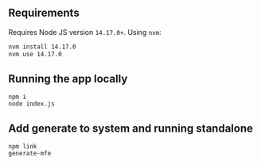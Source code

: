 ## Requirements

Requires Node JS version `14.17.0+`. Using `nvm`:

```sh
nvm install 14.17.0
nvm use 14.17.0
```

## Running the app locally

```
npm i
node index.js
```

## Add generate to system and running standalone

```
npm link
generate-mfe
```
